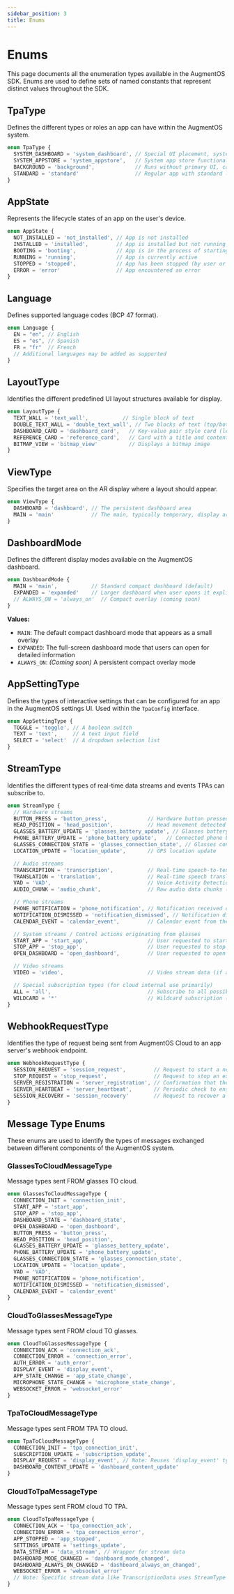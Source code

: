 ```yaml
---
sidebar_position: 3
title: Enums
---
```


# Enums

This page documents all the enumeration types available in the AugmentOS SDK. Enums are used to define sets of named constants that represent distinct values throughout the SDK.

## TpaType

Defines the different types or roles an app can have within the AugmentOS system.

```typescript
enum TpaType {
  SYSTEM_DASHBOARD = 'system_dashboard', // Special UI placement, system functionality
  SYSTEM_APPSTORE = 'system_appstore',   // System app store functionality
  BACKGROUND = 'background',             // Runs without primary UI, can temporarily display content
  STANDARD = 'standard'                  // Regular app with standard lifecycle and UI interaction (default)
}
```

## AppState

Represents the lifecycle states of an app on the user's device.

```typescript
enum AppState {
  NOT_INSTALLED = 'not_installed', // App is not installed
  INSTALLED = 'installed',         // App is installed but not running
  BOOTING = 'booting',             // App is in the process of starting
  RUNNING = 'running',             // App is currently active
  STOPPED = 'stopped',             // App has been stopped (by user or system)
  ERROR = 'error'                  // App encountered an error
}
```

## Language

Defines supported language codes (BCP 47 format).

```typescript
enum Language {
  EN = "en", // English
  ES = "es", // Spanish
  FR = "fr"  // French
  // Additional languages may be added as supported
}
```

## LayoutType

Identifies the different predefined UI layout structures available for display.

```typescript
enum LayoutType {
  TEXT_WALL = 'text_wall',           // Single block of text
  DOUBLE_TEXT_WALL = 'double_text_wall', // Two blocks of text (top/bottom)
  DASHBOARD_CARD = 'dashboard_card',   // Key-value pair style card (left/right text)
  REFERENCE_CARD = 'reference_card',   // Card with a title and content text
  BITMAP_VIEW = 'bitmap_view'          // Displays a bitmap image
}
```

## ViewType

Specifies the target area on the AR display where a layout should appear.

```typescript
enum ViewType {
  DASHBOARD = 'dashboard', // The persistent dashboard area
  MAIN = 'main'            // The main, typically temporary, display area
}
```

## DashboardMode

Defines the different display modes available on the AugmentOS dashboard.

```typescript
enum DashboardMode {
  MAIN = 'main',           // Standard compact dashboard (default)
  EXPANDED = 'expanded'    // Larger dashboard when user opens it explicitly
  // ALWAYS_ON = 'always_on'  // Compact overlay (coming soon)
}
```

**Values:**
- `MAIN`: The default compact dashboard mode that appears as a small overlay
- `EXPANDED`: The full-screen dashboard mode that users can open for detailed information
- `ALWAYS_ON`: *(Coming soon)* A persistent compact overlay mode

## AppSettingType

Defines the types of interactive settings that can be configured for an app in the AugmentOS settings UI. Used within the `TpaConfig` interface.

```typescript
enum AppSettingType {
  TOGGLE = 'toggle', // A boolean switch
  TEXT = 'text',     // A text input field
  SELECT = 'select'  // A dropdown selection list
}
```

## StreamType

Identifies the different types of real-time data streams and events TPAs can subscribe to.

```typescript
enum StreamType {
  // Hardware streams
  BUTTON_PRESS = 'button_press',             // Hardware button pressed on glasses
  HEAD_POSITION = 'head_position',           // Head movement detected (e.g., up, down)
  GLASSES_BATTERY_UPDATE = 'glasses_battery_update', // Glasses battery level and status
  PHONE_BATTERY_UPDATE = 'phone_battery_update',   // Connected phone battery level and status
  GLASSES_CONNECTION_STATE = 'glasses_connection_state', // Glasses connection info (e.g., model)
  LOCATION_UPDATE = 'location_update',       // GPS location update

  // Audio streams
  TRANSCRIPTION = 'transcription',           // Real-time speech-to-text results
  TRANSLATION = 'translation',               // Real-time speech translation results
  VAD = 'VAD',                               // Voice Activity Detection status (speaking/not speaking)
  AUDIO_CHUNK = 'audio_chunk',               // Raw audio data chunks (requires explicit subscription)

  // Phone streams
  PHONE_NOTIFICATION = 'phone_notification', // Notification received on the connected phone
  NOTIFICATION_DISMISSED = 'notification_dismissed', // Notification dismissed on the glasses/phone
  CALENDAR_EVENT = 'calendar_event',         // Calendar event from the connected phone

  // System streams / Control actions originating from glasses
  START_APP = 'start_app',                   // User requested to start an app
  STOP_APP = 'stop_app',                     // User requested to stop an app
  OPEN_DASHBOARD = 'open_dashboard',         // User requested to open the dashboard

  // Video streams
  VIDEO = 'video',                           // Video stream data (if available/supported)

  // Special subscription types (for cloud internal use primarily)
  ALL = 'all',                               // Subscribe to all possible streams
  WILDCARD = '*'                             // Wildcard subscription (similar to ALL)
}
```

## WebhookRequestType

Identifies the type of request being sent from AugmentOS Cloud to an app server's webhook endpoint.

```typescript
enum WebhookRequestType {
  SESSION_REQUEST = 'session_request',         // Request to start a new app session for a user
  STOP_REQUEST = 'stop_request',               // Request to stop an existing app session
  SERVER_REGISTRATION = 'server_registration', // Confirmation that the app server is registered
  SERVER_HEARTBEAT = 'server_heartbeat',       // Periodic check to ensure the app server is responsive
  SESSION_RECOVERY = 'session_recovery'        // Request to recover a session (e.g., after cloud restart)
}
```
## Message Type Enums

These enums are used to identify the types of messages exchanged between different components of the AugmentOS system.

### GlassesToCloudMessageType

Message types sent FROM glasses TO cloud.

```typescript
enum GlassesToCloudMessageType {
  CONNECTION_INIT = 'connection_init',
  START_APP = 'start_app',
  STOP_APP = 'stop_app',
  DASHBOARD_STATE = 'dashboard_state',
  OPEN_DASHBOARD = 'open_dashboard',
  BUTTON_PRESS = 'button_press',
  HEAD_POSITION = 'head_position',
  GLASSES_BATTERY_UPDATE = 'glasses_battery_update',
  PHONE_BATTERY_UPDATE = 'phone_battery_update',
  GLASSES_CONNECTION_STATE = 'glasses_connection_state',
  LOCATION_UPDATE = 'location_update',
  VAD = 'VAD',
  PHONE_NOTIFICATION = 'phone_notification',
  NOTIFICATION_DISMISSED = 'notification_dismissed',
  CALENDAR_EVENT = 'calendar_event'
}
```

### CloudToGlassesMessageType

Message types sent FROM cloud TO glasses.

```typescript
enum CloudToGlassesMessageType {
  CONNECTION_ACK = 'connection_ack',
  CONNECTION_ERROR = 'connection_error',
  AUTH_ERROR = 'auth_error',
  DISPLAY_EVENT = 'display_event',
  APP_STATE_CHANGE = 'app_state_change',
  MICROPHONE_STATE_CHANGE = 'microphone_state_change',
  WEBSOCKET_ERROR = 'websocket_error'
}
```

### TpaToCloudMessageType

Message types sent FROM TPA TO cloud.

```typescript
enum TpaToCloudMessageType {
  CONNECTION_INIT = 'tpa_connection_init',
  SUBSCRIPTION_UPDATE = 'subscription_update',
  DISPLAY_REQUEST = 'display_event', // Note: Reuses 'display_event' type string
  DASHBOARD_CONTENT_UPDATE = 'dashboard_content_update'
}
```

### CloudToTpaMessageType

Message types sent FROM cloud TO TPA.

```typescript
enum CloudToTpaMessageType {
  CONNECTION_ACK = 'tpa_connection_ack',
  CONNECTION_ERROR = 'tpa_connection_error',
  APP_STOPPED = 'app_stopped',
  SETTINGS_UPDATE = 'settings_update',
  DATA_STREAM = 'data_stream', // Wrapper for stream data
  DASHBOARD_MODE_CHANGED = 'dashboard_mode_changed',
  DASHBOARD_ALWAYS_ON_CHANGED = 'dashboard_always_on_changed',
  WEBSOCKET_ERROR = 'websocket_error'
  // Note: Specific stream data like TranscriptionData uses StreamType directly as its type identifier.
}
```
